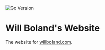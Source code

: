 ![Go Version](https://img.shields.io/badge/go-1.20-light_green)

# Will Boland's Website
The website for [willboland.com](https://willboland.com).
